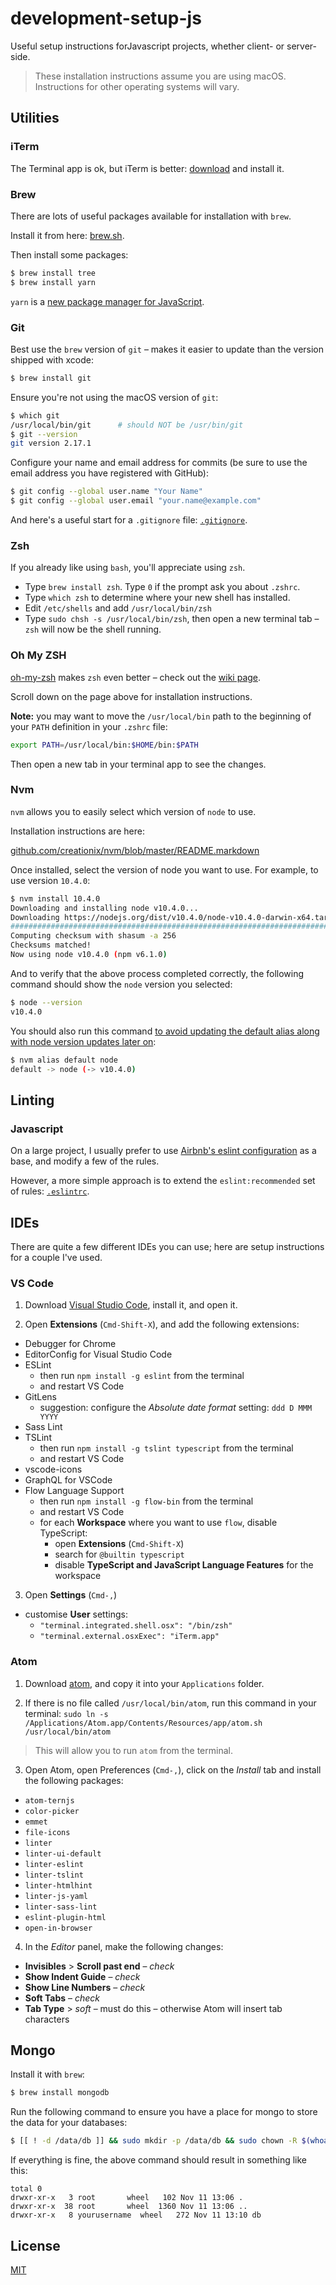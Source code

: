 # development-setup-js

Useful setup instructions forJavascript projects, whether client- or server-side.

> These installation instructions assume you are using macOS. Instructions for other operating systems will vary.

## Utilities

### iTerm

The Terminal app is ok, but iTerm is better: [download](https://www.iterm2.com/downloads.html) and install it.

### Brew

There are lots of useful packages available for installation with `brew`.

Install it from here: [brew.sh](http://brew.sh/#install).

Then install some packages:

```bash
$ brew install tree
$ brew install yarn
```

`yarn` is a [new package manager for JavaScript](https://code.facebook.com/posts/1840075619545360/yarn-a-new-package-manager-for-javascript/).

### Git

Best use the `brew` version of `git` &ndash; makes it easier to update than the version shipped with xcode:

``` sh
$ brew install git
```

Ensure you're not using the macOS version of `git`:

``` sh
$ which git
/usr/local/bin/git      # should NOT be /usr/bin/git
$ git --version
git version 2.17.1
```

Configure your name and email address for commits (be sure to use the email address you have registered with GitHub):

``` sh
$ git config --global user.name "Your Name"
$ git config --global user.email "your.name@example.com"
```

And here's a useful start for a `.gitignore` file: [`.gitignore`](.gitignore).

### Zsh

If you already like using `bash`, you'll appreciate using `zsh`.

- Type `brew install zsh`. Type `0` if the prompt ask you about `.zshrc`.
- Type `which zsh` to determine where your new shell has installed.
- Edit `/etc/shells` and add `/usr/local/bin/zsh`
- Type `sudo chsh -s /usr/local/bin/zsh`, then open a new terminal tab – `zsh` will now be the shell running.

### Oh My ZSH

[oh-my-zsh](http://ohmyz.sh/) makes `zsh` even better – check out the [wiki page](https://github.com/robbyrussell/oh-my-zsh/wiki).

Scroll down on the page above for installation instructions.

**Note:** you may want to move the `/usr/local/bin` path to the beginning of your `PATH` definition in your `.zshrc` file:

``` sh
export PATH=/usr/local/bin:$HOME/bin:$PATH
```

Then open a new tab in your terminal app to see the changes.

### Nvm

`nvm` allows you to easily select which version of `node` to use.

Installation instructions are here:

[github.com/creationix/nvm/blob/master/README.markdown](https://github.com/creationix/nvm/blob/master/README.markdown#install-script)

Once installed, select the version of node you want to use. For example, to use version `10.4.0`:

``` sh
$ nvm install 10.4.0
Downloading and installing node v10.4.0...
Downloading https://nodejs.org/dist/v10.4.0/node-v10.4.0-darwin-x64.tar.gz...
######################################################################## 100.0%
Computing checksum with shasum -a 256
Checksums matched!
Now using node v10.4.0 (npm v6.1.0)
```

And to verify that the above process completed correctly, the following command should show the `node` version you selected:

``` sh
$ node --version
v10.4.0
```

You should also run this command [to avoid updating the default alias along with node version updates later on](http://stackoverflow.com/a/31859164):

``` sh
$ nvm alias default node
default -> node (-> v10.4.0)
```

## Linting

### Javascript

On a large project, I usually prefer to use [Airbnb's eslint configuration](https://www.npmjs.com/package/eslint-config-airbnb) as a base, and modify a few of the rules.

However, a more simple approach is to extend the `eslint:recommended` set of rules: [`.eslintrc`](.eslintrc).

## IDEs

There are quite a few different IDEs you can use; here are setup instructions for a couple I've used.

### VS Code

1. Download [Visual Studio Code](https://code.visualstudio.com/download), install it, and open it.

2. Open **Extensions** (`Cmd-Shift-X`), and add the following extensions:

  - Debugger for Chrome
  - EditorConfig for Visual Studio Code
  - ESLint
    - then run `npm install -g eslint` from the terminal
    - and restart VS Code
  - GitLens
    - suggestion: configure the _Absolute date format_ setting: `ddd D MMM YYYY`
  - Sass Lint
  - TSLint
    - then run `npm install -g tslint typescript` from the terminal
    - and restart VS Code
  - vscode-icons
  - GraphQL for VSCode
  - Flow Language Support
    - then run `npm install -g flow-bin` from the terminal
    - and restart VS Code
    - for each **Workspace** where you want to use `flow`, disable TypeScript:
      - open **Extensions** (`Cmd-Shift-X`)
      - search for `@builtin typescript`
      - disable **TypeScript and JavaScript Language Features** for the workspace

3. Open **Settings** (`Cmd-,`)

  - customise **User** settings:
    - `"terminal.integrated.shell.osx": "/bin/zsh"`
    - `"terminal.external.osxExec": "iTerm.app"`

### Atom

1. Download [atom](https://atom.io/), and copy it into your `Applications` folder.

2. If there is no file called `/usr/local/bin/atom`, run this command in your terminal: `sudo ln -s /Applications/Atom.app/Contents/Resources/app/atom.sh /usr/local/bin/atom`

> This will allow you to run `atom` from the terminal.

3. Open Atom, open Preferences (`Cmd-,`), click on the _Install_ tab and install the following packages:

  - `atom-ternjs`
  - `color-picker`
  - `emmet`
  - `file-icons`
  - `linter`
  - `linter-ui-default`
  - `linter-eslint`
  - `linter-tslint`
  - `linter-htmlhint`
  - `linter-js-yaml`
  - `linter-sass-lint`
  - `eslint-plugin-html`
  - `open-in-browser`

4. In the _Editor_ panel, make the following changes:

  - **Invisibles** > **Scroll past end** – _check_
  - **Show Indent Guide** – _check_
  - **Show Line Numbers** – _check_
  - **Soft Tabs** – _check_
  - **Tab Type** > _soft_ – must do this – otherwise Atom will insert tab characters

## Mongo

Install it with `brew`:

``` sh
$ brew install mongodb
```

Run the following command to ensure you have a place for mongo to store the data for your databases:

``` sh
$ [[ ! -d /data/db ]] && sudo mkdir -p /data/db && sudo chown -R $(whoami) /data/db || ls -la /data
```

If everything is fine, the above command should result in something like this:

```
total 0
drwxr-xr-x   3 root       wheel   102 Nov 11 13:06 .
drwxr-xr-x  38 root       wheel  1360 Nov 11 13:06 ..
drwxr-xr-x   8 yourusername  wheel   272 Nov 11 13:10 db
```

## License

[MIT](LICENSE)
